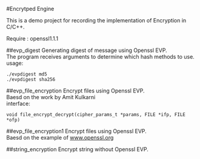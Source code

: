 #Encrytped Engine

This is a demo project for recording the implementation of Encryption in C/C++.

Require : openssl1.1.1

##evp_digest
Generating digest of message using Openssl EVP.  
The program receives arguments to determine which hash methods to use.  
usage:
```
./evpdigest md5
./evpdigest sha256
```

##evp_file_encryption 
Encrypt files using Openssl EVP.   
Baesd on the work by Amit Kulkarni  
interface:
```
void file_encrypt_decrypt(cipher_params_t *params, FILE *ifp, FILE *ofp)
```

##evp_file_encryption1
Encrypt files using Openssl EVP.  
Baesd on the example of www.openssl.org  

##string_encryption
Encrypt string without Openssl EVP.

